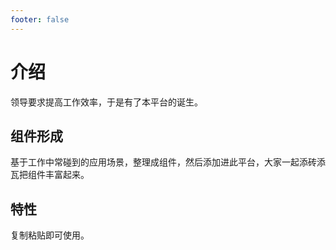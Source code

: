 ```yaml
---
footer: false
---
```


# 介绍
领导要求提高工作效率，于是有了本平台的诞生。

## 组件形成

基于工作中常碰到的应用场景，整理成组件，然后添加进此平台，大家一起添砖添瓦把组件丰富起来。

## 特性
复制粘贴即可使用。
